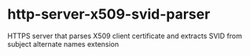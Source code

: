 # http-server-x509-svid-parser
HTTPS server that parses X509 client certificate and extracts SVID from subject alternate names extension
